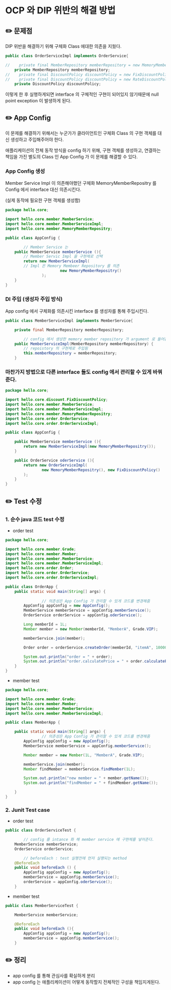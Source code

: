 # OCP 와 DIP 위반의 해결 방법

## ✏️ 문제점

DIP 위반을 해결하기 위해 구체화 Class 에대한 의존을 지웠다.

```java
public class OrderServiceImpl implements OrderService{

//    private final MemberRepository memberRepository = new MemoryMemberRepositry();
    private MemberRepository memberRepository;
//    private final DiscountPolicy discountPolicy = new FixDiscountPolicy();
//    private final DiscountPolicy discountPolicy = new RateDiscountPolicy();
    private DiscountPolicy discountPolicy;
```

이렇게 한 후 실행하게되면 interface 의 구체적인 구현이 되어있지 않기때문에 null point exception 이 발생하게 된다.

## ✏️ App Config

이 문제를 해결하기 위해서는 누군가가 클라이언트인 구체화 Class 의 구현 객체를 대신 생성하고 주입해주어야 한다.

애플리케이션의 전체 동작 방식을 config 하기 위해, 구현 객체를 생성하고, 연결하는 책임을 가진 별도의 Class 인 App Config 가 이 문제를 해결할 수 있다.

### App Config 생성

Member Service Impl 이 의존해야했던 구체화 MemoryMemberRepositry 를 Config 에서 interface 대신 의존시킨다.

(실제 동작에 필요한 구현 객체를 생성함)

```java
package hello.core;

import hello.core.member.MemberService;
import hello.core.member.MemberServiceImpl;
import hello.core.member.MemoryMemberRepositry;

public class AppConfig {

		// Member Service 는
    public MemberService memberService (){
		// Member Servic Impl 을 구현체로 선택
        return new MemberServiceImpl(
		// Impl 은 Memory Membeer Repository 를 의존
						new MemoryMemberRepositry()
				);
    }
}
```

### DI 주입 (생성자 주입 방식)

App config 에서 구체화를 의존시킨 interface 를 생성자를 통해 주입시킨다.

```java
public class MemberServiceImpl implements MemberService{

    private final MemberRepository memberRepository;

		// config 에서 생성한 memory member repository 가 argument 로 들어감
    public MemberServiceImpl(MemberRepository memberRepository) {
		// repoistory 의 구현체로 주입됨
        this.memberRepository = memberRepository;
    }
```

### 마찬가지 방법으로 다른 interface 들도 config 에서 관리할 수 있게 바꿔준다.

```java
package hello.core;

import hello.core.discount.FixDiscountPolicy;
import hello.core.member.MemberService;
import hello.core.member.MemberServiceImpl;
import hello.core.member.MemoryMemberRepositry;
import hello.core.order.OrderService;
import hello.core.order.OrderServiceImpl;

public class AppConfig {

    public MemberService memberService (){
        return new MemberServiceImpl(new MemoryMemberRepositry());
    }

    public OrderService oderService (){
        return new OrderServiceImpl(
                new MemoryMemberRepositry(), new FixDiscountPolicy()
        );
    }
}
```

## ✏️ Test 수정

### 1. 순수 java 코드 test 수정

- order test

```java
package hello.core;

import hello.core.member.Grade;
import hello.core.member.Member;
import hello.core.member.MemberService;
import hello.core.member.MemberServiceImpl;
import hello.core.order.Order;
import hello.core.order.OrderService;
import hello.core.order.OrderServiceImpl;

public class OrderApp {
    public static void main(String[] args) {
				
				// 의존성은 App Config 가 관리할 수 있게 코드를 변경해줌
        AppConfig appConfig = new AppConfig();
        MemberService memberService = appConfig.memberService();
        OrderService orderService = appConfig.oderService();

        Long memberId = 1L;
        Member member = new Member(memberId, "MemberA", Grade.VIP);

        memberService.join(member);

        Order order = orderService.createOrder(memberId, "itemA", 10000);

        System.out.println("order = " + order);
        System.out.println("order.calculatePrice = " + order.calculatePrice());
    }
}
```

- member test

```java
package hello.core;

import hello.core.member.Grade;
import hello.core.member.Member;
import hello.core.member.MemberService;
import hello.core.member.MemberServiceImpl;

public class MemberApp {

    public static void main(String[] args) {
				// 의존성은 App Config 가 관리할 수 있게 코드를 변경해줌
        AppConfig appConfig = new AppConfig();
        MemberService memberService = appConfig.memberService();

        Member member = new Member(1L, "MemberA", Grade.VIP);

        memberService.join(member);
        Member findMember = memberService.findMember(1L);

        System.out.println("new member = " + member.getName());
        System.out.println("findMember = " + findMember.getName());

    }
}
```

### 2. Junit Test case

- order test

```java
public class OrderServiceTest {

		// config 를 intance 화 해 member service 에 구현체를 넣어준다.
    MemberService memberService;
    OrderService orderService;

		// beforeEach : test 실행전에 먼저 실행되는 method
    @BeforeEach
    public void beforeEach () {
        AppConfig appConfig = new AppConfig();
        memberService = appConfig.memberService();
        orderService = appConfig.oderService();
    }
```

- member test

```java
public class MemberServiceTest {

    MemberService memberService;

    @BeforeEach
    public void beforeEach (){
        AppConfig appConfig = new AppConfig();
        memberService = appConfig.memberService();
    }
```

## ✏️ 정리

- app config 를 통해 관심사를 확실하게 분리
- app config 는 애플리케이션이 어떻게 동작할지 전체적인 구성을 책임지게된다.
